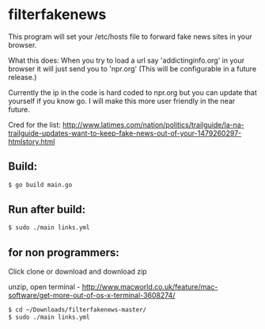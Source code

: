 # filterfakenews
This program will set your /etc/hosts file to forward fake news sites in your browser.

What this does: When you try to load a url say 'addictinginfo.org' in your browser it will just send you to 'npr.org' (This will be configurable in a future release.)

Currently the ip in the code is hard coded to npr.org but you can update that yourself if you know go.  I will make this more user friendly in the near future.


Cred for the list:
http://www.latimes.com/nation/politics/trailguide/la-na-trailguide-updates-want-to-keep-fake-news-out-of-your-1479260297-htmlstory.html
## Build:

```sh
$ go build main.go
```

## Run after build:

```sh
$ sudo ./main links.yml
```

## for non programmers:
Click clone or download and download zip

unzip, open terminal - http://www.macworld.co.uk/feature/mac-software/get-more-out-of-os-x-terminal-3608274/

```sh
$ cd ~/Downloads/filterfakenews-master/
$ sudo ./main links.yml
```

